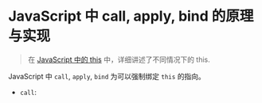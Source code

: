 # JavaScript 中 call, apply, bind 的原理与实现

> 在 [JavaScript 中的 this](../JavaScript中的this/README.md) 中，详细讲述了不同情况下的 this.

JavaScript 中 `call`, `apply`, `bind` 为可以强制绑定 `this` 的指向。

- `call`:
